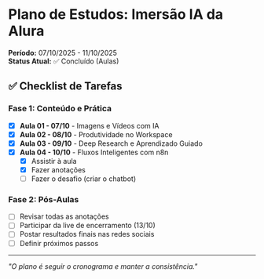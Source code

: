 # Plano de Estudos: Imersão IA da Alura

**Período:** 07/10/2025 - 11/10/2025  
**Status Atual:** ✅ Concluído (Aulas)

## ✅ Checklist de Tarefas

### Fase 1: Conteúdo e Prática

* [x] **Aula 01 - 07/10** - Imagens e Vídeos com IA
* [x] **Aula 02 - 08/10** - Produtividade no Workspace
* [x] **Aula 03 - 09/10** - Deep Research e Aprendizado Guiado
* [x] **Aula 04 - 10/10** - Fluxos Inteligentes com n8n
    * [x] Assistir à aula
    * [x] Fazer anotações
    * [ ] Fazer o desafio (criar o chatbot)

### Fase 2: Pós-Aulas

* [ ] Revisar todas as anotações
* [ ] Participar da live de encerramento (13/10)
* [ ] Postar resultados finais nas redes sociais
* [ ] Definir próximos passos

---
*"O plano é seguir o cronograma e manter a consistência."*